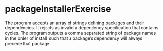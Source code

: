 # packageInstallerExercise
The program accepts an array of strings defining packages and their dependencies.
It rejects as invalid a dependency specification that contains cycles.
The program outputs a comma separated string of package names in the order of install, such that a package’s dependency will always precede that package.

